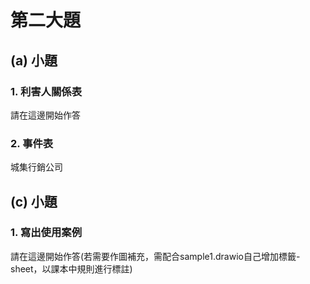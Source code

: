 # 第二大題 
## (a) 小題
### 1. 利害人關係表
請在這邊開始作答

### 2. 事件表
城集行銷公司

## (c) 小題
### 1. 寫出使用案例
請在這邊開始作答(若需要作圖補充，需配合sample1.drawio自己增加標籤-sheet，以課本中規則進行標註)